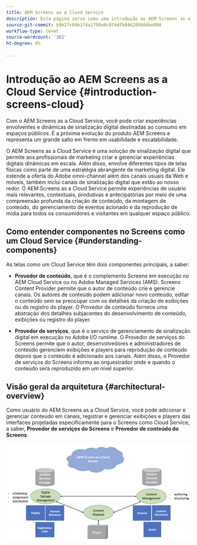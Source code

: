 ```yaml
---
title: AEM Screens as a Cloud Service
description: Esta página serve como uma introdução ao AEM Screens as a Cloud Service.
source-git-commit: b9b27c09b1f4a1799a8c974dfb846295664be998
workflow-type: tm+mt
source-wordcount: '362'
ht-degree: 0%

---
```



# Introdução ao AEM Screens as a Cloud Service {#introduction-screens-cloud}

Com o AEM Screens as a Cloud Service, você pode criar experiências envolventes e dinâmicas de sinalização digital destinadas ao consumo em espaços públicos. É a próxima evolução do produto AEM Screens e representa um grande salto em frente em usabilidade e escalabilidade.

O AEM Screens as a Cloud Service é uma solução de sinalização digital que permite aos profissionais de marketing criar e gerenciar experiências digitais dinâmicas em escala. Além disso, envolve diferentes tipos de telas físicas como parte de uma estratégia abrangente de marketing digital. Ele estende a oferta do Adobe omni-channel além dos canais usuais da Web e móveis, também inclui canais de sinalização digital que estão ao nosso redor. O AEM Screens as a Cloud Service permite experiências de usuário mais relevantes, contextuais, produtivas e antecipatórias por meio de uma compreensão profunda da criação de conteúdo, da montagem de conteúdo, do gerenciamento de eventos acionado e da reprodução de mídia para todos os consumidores e visitantes em qualquer espaço público.

## Como entender componentes no Screens como um Cloud Service {#understanding-components}

As telas como um Cloud Service têm dois componentes principais, a saber:

* **Provedor de conteúdo**, que é o complemento Screens em execução no AEM Cloud Service ou no Adobe Managed Services (AMS). Screens Content Provider permite que o autor de conteúdo crie e gerencie canais. Os autores de conteúdo podem adicionar novo conteúdo, editar o conteúdo sem se preocupar com os detalhes da criação de exibições ou do registro do player. O Provedor de conteúdo fornece uma abstração dos detalhes subjacentes do desenvolvimento de conteúdo, exibições ou registro do player.

* **Provedor de serviços**, que é o serviço de gerenciamento de sinalização digital em execução no Adobe I/O runtime. O Provedor de serviços do Screens permite que o autor, desenvolvedores e administradores de conteúdo gerenciem exibições e players para reprodução de conteúdo depois que o conteúdo é adicionado aos canais. Além disso, o Provedor de serviços do Screens informa ao orquestrador onde e quando o conteúdo será reproduzido em um nível superior.


## Visão geral da arquitetura {#architectural-overview}

Como usuário do AEM Screens as a Cloud Service, você pode adicionar e gerenciar conteúdo em canais, registrar e gerenciar exibições e players das interfaces projetadas especificamente para o Screens como Cloud Service, a saber, **Provedor de serviços do Screens** e **Provedor de conteúdo do Screens**.

![imagem](/help/screens-cloud/assets/architecture-screenscloud.png)

